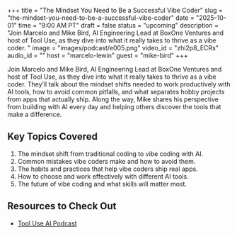 +++
title = "The Mindset You Need to Be a Successful Vibe Coder"
slug = "the-mindset-you-need-to-be-a-successful-vibe-coder"
date = "2025-10-01"
time = "9:00 AM PT"
draft = false
status = "upcoming"
description = "Join Marcelo and Mike Bird, AI Engineering Lead at BoxOne Ventures and host of Tool Use, as they dive into what it really takes to thrive as a vibe coder. "
image = "images/podcast/e005.png"
video_id = "zhi2p8_ECRs"
audio_id = ""
host = "marcelo-lewin"
guest = "mike-bird"
+++

Join Marcelo and Mike Bird, AI Engineering Lead at BoxOne Ventures and host of Tool Use, as they dive into what it really takes to thrive as a vibe coder. They’ll talk about the mindset shifts needed to work productively with AI tools, how to avoid common pitfalls, and what separates hobby projects from apps that actually ship. Along the way, Mike shares his perspective from building with AI every day and helping others discover the tools that make a difference.

## Key Topics Covered

1. The mindset shift from traditional coding to vibe coding with AI.
2. Common mistakes vibe coders make and how to avoid them.
3. The habits and practices that help vibe coders ship real apps.
4. How to choose and work effectively with different AI tools.
5. The future of vibe coding and what skills will matter most.

## Resources to Check Out

- [Tool Use AI Podcast](https://www.youtube.com/@ToolUsePodcast)